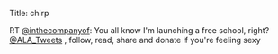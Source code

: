 Title: chirp

RT <a href="http://twitter.com/inthecompanyof">@inthecompanyof</a>: You all know I'm launching a free school, right? <a href="http://twitter.com/ALA_Tweets">@ALA_Tweets</a> , follow, read, share and donate if you're feeling sexy
